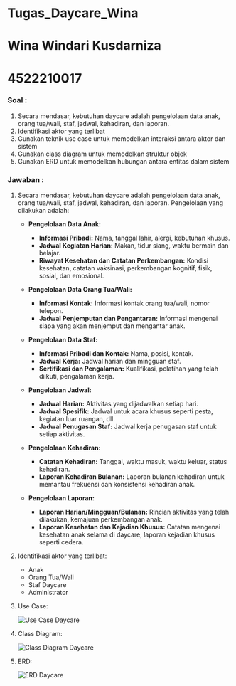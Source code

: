 # Tugas_Daycare_Wina
# Wina Windari Kusdarniza
# 4522210017

### Soal :
1. Secara mendasar, kebutuhan daycare adalah pengelolaan data anak, orang tua/wali, staf, jadwal, kehadiran, dan laporan.
2. Identifikasi aktor yang terlibat
3. Gunakan teknik use case untuk memodelkan interaksi antara aktor dan sistem
4. Gunakan class diagram untuk memodelkan struktur objek
5. Gunakan ERD untuk memodelkan hubungan antara entitas dalam sistem

### Jawaban :
1. Secara mendasar, kebutuhan daycare adalah pengelolaan data anak, orang tua/wali, staf, jadwal, kehadiran, dan laporan. Pengelolaan yang dilakukan adalah:

   - **Pengelolaan Data Anak:**
     - **Informasi Pribadi:** Nama, tanggal lahir, alergi, kebutuhan khusus.
     - **Jadwal Kegiatan Harian:** Makan, tidur siang, waktu bermain dan belajar.
     - **Riwayat Kesehatan dan Catatan Perkembangan:** Kondisi kesehatan, catatan vaksinasi, perkembangan kognitif, fisik, sosial, dan emosional.

   - **Pengelolaan Data Orang Tua/Wali:**
     - **Informasi Kontak:** Informasi kontak orang tua/wali, nomor telepon.
     - **Jadwal Penjemputan dan Pengantaran:** Informasi mengenai siapa yang akan menjemput dan mengantar anak.

   - **Pengelolaan Data Staf:**
     - **Informasi Pribadi dan Kontak:** Nama, posisi, kontak.
     - **Jadwal Kerja:** Jadwal harian dan mingguan staf.
     - **Sertifikasi dan Pengalaman:** Kualifikasi, pelatihan yang telah diikuti, pengalaman kerja.

   - **Pengelolaan Jadwal:**
     - **Jadwal Harian:** Aktivitas yang dijadwalkan setiap hari.
     - **Jadwal Spesifik:** Jadwal untuk acara khusus seperti pesta, kegiatan luar ruangan, dll.
     - **Jadwal Penugasan Staf:** Jadwal kerja penugasan staf untuk setiap aktivitas.

   - **Pengelolaan Kehadiran:**
     - **Catatan Kehadiran:** Tanggal, waktu masuk, waktu keluar, status kehadiran.
     - **Laporan Kehadiran Bulanan:** Laporan bulanan kehadiran untuk memantau frekuensi dan konsistensi kehadiran anak.

   - **Pengelolaan Laporan:**
     - **Laporan Harian/Mingguan/Bulanan:** Rincian aktivitas yang telah dilakukan, kemajuan perkembangan anak.
     - **Laporan Kesehatan dan Kejadian Khusus:** Catatan mengenai kesehatan anak selama di daycare, laporan kejadian khusus seperti cedera.

2. Identifikasi aktor yang terlibat:
   - Anak
   - Orang Tua/Wali
   - Staf Daycare
   - Administrator

3. Use Case:
   
      ![Use Case Daycare](https://github.com/Wina1704/Tugas_Daycare_Wina/assets/145960008/74543529-050c-472f-97ab-a930b33b7634)

4. Class Diagram:

   ![Class Diagram Daycare](https://github.com/Wina1704/Tugas_Daycare_Wina/assets/145960008/057a59ce-6df7-4dbe-bc07-3c654eb56463)

5. ERD:

   ![ERD Daycare](https://github.com/Wina1704/Tugas_Daycare_Wina/assets/145960008/bef292d1-9477-4968-a1b1-e52ceb6b3ffc)

